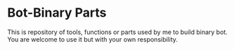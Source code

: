 # Bot-Binary Parts
This is repository of tools, functions or parts used by me to build binary bot. You are welcome to use it but with your own responsibility. 


